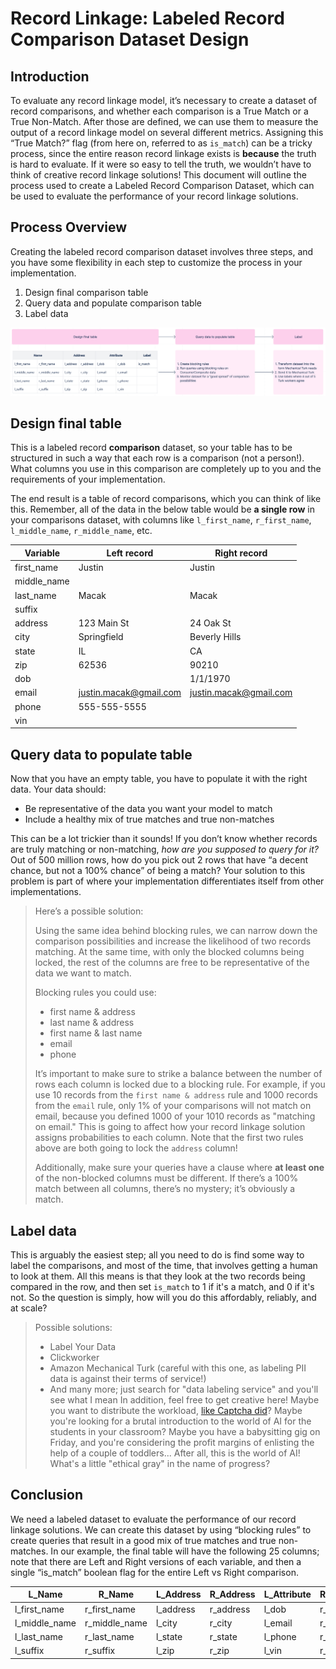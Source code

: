 # Record Linkage: Labeled Record Comparison Dataset Design

## Introduction

To evaluate any record linkage model, it’s necessary to create a dataset of record comparisons, and whether each comparison is a True Match or a True Non-Match. After those are defined, we can use them to measure the output of a record linkage model on several different metrics. Assigning this “True Match?” flag (from here on, referred to as `is_match`) can be a tricky process, since the entire reason record linkage exists is **because** the truth is hard to evaluate. If it were so easy to tell the truth, we wouldn’t have to think of creative record linkage solutions! This document will outline the process used to create a Labeled Record Comparison Dataset, which can be used to evaluate the performance of your record linkage solutions.

## Process Overview

Creating the labeled record comparison dataset involves three steps, and you have some flexibility in each step to customize the process in your implementation.

1. Design final comparison table
2. Query data and populate comparison table
3. Label data

![diagram of labeled record comparison dataset design](../assets/record_linkage_record_comparison_dataset/process.png)

## Design final table

This is a labeled record **comparison** dataset, so your table has to be structured in such a way that each row is a comparison (not a person!). What columns you use in this comparison are completely up to you and the requirements of your implementation. 

The end result is a table of record comparisons, which you can think of like this. Remember, all of the data in the below table would be **a single row** in your comparisons dataset, with columns like `l_first_name`, `r_first_name`, `l_middle_name`, `r_middle_name`, etc.

| Variable     | Left record           | Right record      |
|--------------|-----------------------|-------------------|
| first_name   | Justin                | Justin            |
| middle_name  |                       |                   |
| last_name    | Macak                 | Macak             |
| suffix       |                       |                   |
| address      | 123 Main St           | 24 Oak St         |
| city         | Springfield           | Beverly Hills     |
| state        | IL                    | CA                |
| zip          | 62536                 | 90210             |
| dob          |                       | 1/1/1970          |
| email        | justin.macak@gmail.com| justin.macak@gmail.com|
| phone        | 555-555-5555          |                   |
| vin          |                       |                   |

## Query data to populate table

Now that you have an empty table, you have to populate it with the right data. Your data should:

- Be representative of the data you want your model to match
- Include a healthy mix of true matches and true non-matches

This can be a lot trickier than it sounds! If you don’t know whether records are truly matching or non-matching, *how are you supposed to query for it?* Out of 500 million rows, how do you pick out 2 rows that have “a decent chance, but not a 100% chance” of being a match? Your solution to this problem is part of where your implementation differentiates itself from other implementations.

> Here’s a possible solution:
>
> Using the same idea behind blocking rules, we can narrow down the comparison possibilities and increase the likelihood of two records matching. At the same time, with only the blocked columns being locked, the rest of the columns are free to be representative of the data we want to match.
>
> Blocking rules you could use:
>
> - first name & address
> - last name & address
> - first name & last name
> - email
> - phone
>
> It’s important to make sure to strike a balance between the number of rows each column is locked due to a blocking rule. For example, if you use 10 records from the `first name & address` rule and 1000 records from the `email` rule, only 1% of your comparisons will not match on email, because you defined 1000 of your 1010 records as "matching on email." This is going to affect how your record linkage solution assigns probabilities to each column. Note that the first two rules above are both going to lock the `address` column!
>
> Additionally, make sure your queries have a clause where **at least one** of the non-blocked columns must be different. If there’s a 100% match between all columns, there’s no mystery; it’s obviously a match.

## Label data

This is arguably the easiest step; all you need to do is find some way to label the comparisons, and most of the time, that involves getting a human to look at them. All this means is that they look at the two records being compared in the row, and then set `is_match` to 1 if it's a match, and 0 if it's not. So the question is simply, how will you do this affordably, reliably, and at scale? 

> Possible solutions:
> - Label Your Data
> - Clickworker
> - Amazon Mechanical Turk (careful with this one, as labeling PII data is against their terms of service!)
> - And many more; just search for "data labeling service" and you'll see what I mean
> In addition, feel free to get creative here! Maybe you want to distribute the workload, [like Captcha did](https://www.techradar.com/news/captcha-if-you-can-how-youve-been-training-ai-for-years-without-realising-it)? Maybe you're looking for a brutal introduction to the world of AI for the students in your classroom? Maybe you have a babysitting gig on Friday, and you're considering the profit margins of enlisting the help of a couple of toddlers... After all, this is the world of AI! What's a little "ethical gray" in the name of progress?

## Conclusion

We need a labeled dataset to evaluate the performance of our record linkage solutions. We can create this dataset by using “blocking rules” to create queries that result in a good mix of true matches and true non-matches. In our example, the final table will have the following 25 columns; note that there are Left and Right versions of each variable, and then a single “is_match” boolean flag for the entire Left vs Right comparison.


| L_Name | R_Name | L_Address | R_Address | L_Attribute | R_Attribute | Label |
|--------|--------|-----------|-----------|-------------|-------------|-------|
l_first_name | r_first_name | l_address | r_address | l_dob | r_dob | is_match
l_middle_name | r_middle_name | l_city | r_city | l_email | r_email | |
l_last_name | r_last_name | l_state | r_state | l_phone | r_phone | |
l_suffix | r_suffix | l_zip | r_zip | l_vin | r_vin | |